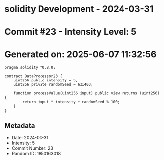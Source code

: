 ﻿# solidity Development - 2024-03-31
# Commit #23 - Intensity Level: 5
# Generated on: 2025-06-07 11:32:56
```solidity
pragma solidity ^0.8.0;

contract DataProcessor23 {
    uint256 public intensity = 5;
    uint256 private randomSeed = 631403;

    function processValue(uint256 input) public view returns (uint256) {
        return input * intensity + randomSeed % 100;
    }
}
```
## Metadata
- Date: 2024-03-31
- Intensity: 5
- Commit Number: 23
- Random ID: 1850163018
